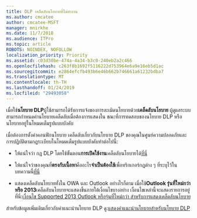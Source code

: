 ```yaml
---
title: DLP เคล็ดลับนโยบายที่ไม่ทำงาน
ms.author: cmcatee
author: cmcatee-MSFT
manager: mnirkhe
ms.date: 11/7/2018
ms.audience: ITPro
ms.topic: article
ROBOTS: NOINDEX, NOFOLLOW
localization_priority: Priority
ms.assetid: c03d30be-474a-4a34-b3c0-240eb2a2c466
ms.openlocfilehash: c263f8b1692f5116222d753964e6a9e16eb5d1ac
ms.sourcegitcommit: e2864efcfb493b6e46b662b746661a61232bdba7
ms.translationtype: MT
ms.contentlocale: th-TH
ms.lasthandoff: 01/24/2019
ms.locfileid: "29493058"
---
```

เมื่อใช้**นโยบาย DLP**ผู้ใช้สามารถได้รับการแจ้งของการละเมิดนโยบายด้วย**เคล็ดลับนโยบาย** ผู้ดูแลระบบสามารถกำหนดค่านโยบายเคล็ดลับเมื่อต้องการแสดงใน ขณะที่การทดสอบของนโยบาย DLP หรือนโยบายอยู่ในโหมดเต็มรูปแบบบังคับ 
  
เมื่อต้องการตั้งค่าคอนฟิกนโยบาย เคล็ดลับเกี่ยวกับนโยบาย DLP ของคุณในศูนย์ความปลอดภัยและการปฏิบัติตามกฎระเบียบในโหมดเต็มรูปแบบบังคับทำต่อไปนี้:
  
- ให้แน่ใจว่า กฎ DLP โดยใช้ขั้นตอน**การเปิดใช้งาน**เคล็ดลับนโยบายได้[ที่นี่](https://docs.microsoft.com/en-us/office365/securitycompliance/use-notifications-and-policy-tips)
    
- ให้แน่ใจว่าของคุณที่**ตรงกับเนื้อหา**คืออะไร**จำเป็นต้องใช้**เพื่อทริกเกอร์กฎต่าง ๆ ที่ระบุไว้ในบทความนี้[ที่นี่](https://docs.microsoft.com/en-us/office365/securitycompliance/what-the-sensitive-information-types-look-for)
    
- แสดงเคล็ดลับนโยบายทั้งใน OWA และ Outlook อย่างไรก็ตาม เมื่อใช้**Outlook รุ่นที่ใหม่กว่า หรือ 2013**เคล็ดลับนโยบายจะแสดงขึ้นภายใต้เงื่อนไขบางอย่าง เงื่อนไขเหล่านี้จะแสดงรายการอยู่ที่นี่:[เงื่อนไข Supported 2013 Outlook หรือรุ่นที่ใหม่กว่า สำหรับการแสดงเคล็ดลับนโยบาย](https://docs.microsoft.com/en-us/office365/securitycompliance/use-notifications-and-policy-tips#outlook-2013-and-later-supports-showing-policy-tips-for-only-some-conditions)
    
สำหรับข้อมูลเพิ่มเติมเกี่ยวกับคำแนะนำนโยบาย DLP ดู:[แสดงคำแนะนำนโยบายสำหรับนโยบาย DLP](https://docs.microsoft.com/en-us/office365/securitycompliance/use-notifications-and-policy-tips)
  


